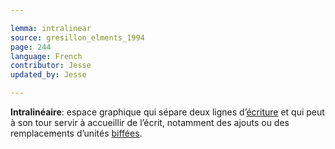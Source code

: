 ```yaml
---

lemma: intralinear
source: gresillon_elments_1994
page: 244
language: French
contributor: Jesse
updated_by: Jesse

---
```


**Intralinéaire**: espace graphique qui sépare deux lignes d’[écriture](writingProcess.html) et qui peut à son tour servir à accueillir de l’écrit, notamment des ajouts ou des remplacements d’unités [biffées](cancellationMark.html).
